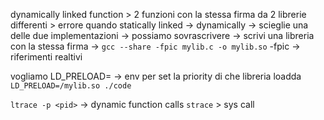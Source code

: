 dynamically linked function > 2 funzioni con la stessa firma da 2 librerie differenti > errore quando statically linked -> dynamically -> scieglie una delle due implementazioni -> possiamo sovrascrivere -> scrivi una libreria con la stessa firma -> 
`gcc --share -fpic mylib.c -o mylib.so`
-fpic -> riferimenti realtivi 

vogliamo LD_PRELOAD= -> env per set la priority di che libreria loadda
`LD_PRELOAD=/mylib.so ./code`

`ltrace -p <pid>` -> dynamic function calls
`strace` > sys call

